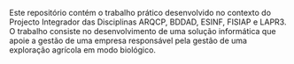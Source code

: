 Este repositório contém o trabalho prático desenvolvido no contexto do Projecto Integrador das Disciplinas ARQCP, BDDAD, ESINF, FISIAP e LAPR3.
O trabalho consiste no desenvolvimento de uma solução informática que apoie a gestão de uma empresa responsável pela gestão de uma exploração agrícola em modo biológico.
